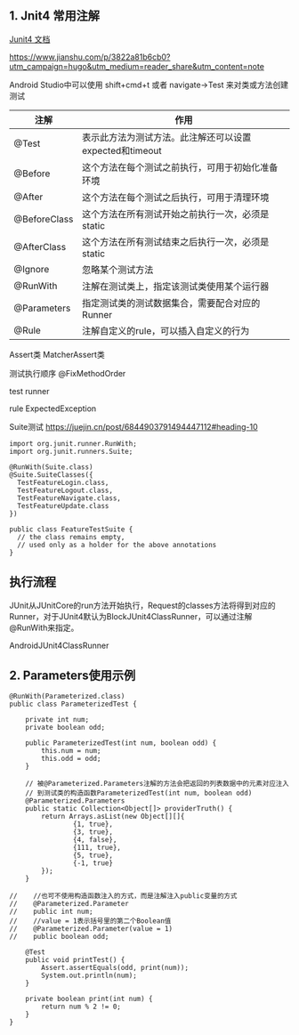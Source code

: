 ## 1. Jnit4 常用注解

[Junit4 文档](https://junit.org/junit4/)

https://www.jianshu.com/p/3822a81b6cb0?utm_campaign=hugo&utm_medium=reader_share&utm_content=note

Android Studio中可以使用 shift+cmd+t 或者 navigate->Test 来对类或方法创建测试

| 注解 | 作用 |
|---|---|
| @Test | 表示此方法为测试方法。此注解还可以设置expected和timeout |
| @Before | 这个方法在每个测试之前执行，可用于初始化准备环境 |
| @After | 这个方法在每个测试之后执行，可用于清理环境 |
| @BeforeClass | 这个方法在所有测试开始之前执行一次，必须是static |
| @AfterClass | 这个方法在所有测试结束之后执行一次，必须是static |
| @Ignore | 忽略某个测试方法 |
| @RunWith | 注解在测试类上，指定该测试类使用某个运行器 |
| @Parameters | 指定测试类的测试数据集合，需要配合对应的Runner |
| @Rule | 注解自定义的rule，可以插入自定义的行为 | 

Assert类  MatcherAssert类

测试执行顺序 @FixMethodOrder

test runner

rule  ExpectedException

Suite测试 https://juejin.cn/post/6844903791494447112#heading-10
```
import org.junit.runner.RunWith;
import org.junit.runners.Suite;

@RunWith(Suite.class)
@Suite.SuiteClasses({
  TestFeatureLogin.class,
  TestFeatureLogout.class,
  TestFeatureNavigate.class,
  TestFeatureUpdate.class
})

public class FeatureTestSuite {
  // the class remains empty,
  // used only as a holder for the above annotations
}
```

## 执行流程
JUnit从JUnitCore的run方法开始执行，Request的classes方法将得到对应的Runner，对于JUnit4默认为BlockJUnit4ClassRunner，可以通过注解@RunWith来指定。

AndroidJUnit4ClassRunner

## 2. Parameters使用示例
```
@RunWith(Parameterized.class)
public class ParameterizedTest {

    private int num;
    private boolean odd;

    public ParameterizedTest(int num, boolean odd) {
        this.num = num;
        this.odd = odd;
    }

    // 被@Parameterized.Parameters注解的方法会把返回的列表数据中的元素对应注入
    // 到测试类的构造函数ParameterizedTest(int num, boolean odd)
    @Parameterized.Parameters
    public static Collection<Object[]> providerTruth() {
        return Arrays.asList(new Object[][]{
                {1, true},
                {3, true},
                {4, false},
                {111, true},
                {5, true},
                {-1, true}
        });
    }

//    //也可不使用构造函数注入的方式，而是注解注入public变量的方式
//    @Parameterized.Parameter
//    public int num;
//    //value = 1表示括号里的第二个Boolean值
//    @Parameterized.Parameter(value = 1)
//    public boolean odd;

    @Test
    public void printTest() {
        Assert.assertEquals(odd, print(num));
        System.out.println(num);
    }

    private boolean print(int num) {
        return num % 2 != 0;
    }
}
```